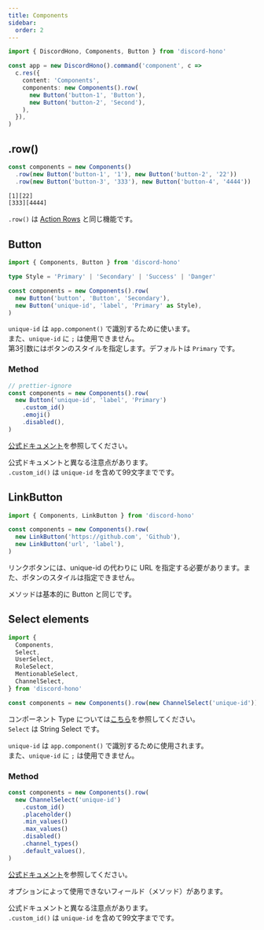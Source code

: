 ```yaml
---
title: Components
sidebar:
  order: 2
---
```


```ts
import { DiscordHono, Components, Button } from 'discord-hono'

const app = new DiscordHono().command('component', c =>
  c.res({
    content: 'Components',
    components: new Components().row(
      new Button('button-1', 'Button'),
      new Button('button-2', 'Second'),
    ),
  }),
)
```

## .row()

```ts
const components = new Components()
  .row(new Button('button-1', '1'), new Button('button-2', '22'))
  .row(new Button('button-3', '333'), new Button('button-4', '4444'))
```

```bash title="Discord Bot コンポーネントレスポンス"
[1][22]
[333][4444]
```

`.row()` は [Action Rows](https://discord.com/developers/docs/interactions/message-components#action-rows) と同じ機能です。

## Button

```ts
import { Components, Button } from 'discord-hono'

type Style = 'Primary' | 'Secondary' | 'Success' | 'Danger'

const components = new Components().row(
  new Button('button', 'Button', 'Secondary'),
  new Button('unique-id', 'label', 'Primary' as Style),
)
```

`unique-id` は `app.component()` で識別するために使います。  
また、`unique-id` に `;` は使用できません。  
第3引数にはボタンのスタイルを指定します。デフォルトは `Primary` です。

### Method

```ts
// prettier-ignore
const components = new Components().row(
  new Button('unique-id', 'label', 'Primary')
    .custom_id()
    .emoji()
    .disabled(),
)
```

[公式ドキュメント](https://discord.com/developers/docs/interactions/message-components#button-object)を参照してください。

公式ドキュメントと異なる注意点があります。  
`.custom_id()` は `unique-id` を含めて99文字までです。

## LinkButton

```ts
import { Components, LinkButton } from 'discord-hono'

const components = new Components().row(
  new LinkButton('https://github.com', 'Github'),
  new LinkButton('url', 'label'),
)
```

リンクボタンには、unique-id の代わりに URL を指定する必要があります。また、ボタンのスタイルは指定できません。

メソッドは基本的に Button と同じです。

## Select elements

```ts
import {
  Components,
  Select,
  UserSelect,
  RoleSelect,
  MentionableSelect,
  ChannelSelect,
} from 'discord-hono'

const components = new Components().row(new ChannelSelect('unique-id'))
```

コンポーネント Type については[こちら](https://discord.com/developers/docs/interactions/message-components#component-object-component-types)を参照してください。  
`Select` は String Select です。

`unique-id` は `app.component()` で識別するために使用されます。  
また、`unique-id` に `;` は使用できません。

### Method

```ts
const components = new Components().row(
  new ChannelSelect('unique-id')
    .custom_id()
    .placeholder()
    .min_values()
    .max_values()
    .disabled()
    .channel_types()
    .default_values(),
)
```

[公式ドキュメント](https://discord.com/developers/docs/interactions/message-components#select-menu-object)を参照してください。

オプションによって使用できないフィールド（メソッド）があります。

公式ドキュメントと異なる注意点があります。  
`.custom_id()` は `unique-id` を含めて99文字までです。
